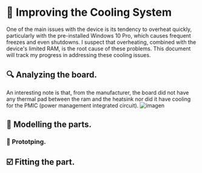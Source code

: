 # 📌 Improving the Cooling System
One of the main issues with the device is its tendency to overheat quickly, particularly with the pre-installed Windows 10 Pro, which causes frequent freezes and even shutdowns. I suspect that overheating, combined with the device's limited RAM, 
is the root cause of these problems. This document will track my progress in addressing these cooling issues.

## 🔍 Analyzing the board.
An interesting note is that, from the manufacturer, the board did not have any thermal pad between the ram and the heatsink nor did it have cooling for the PMIC (power management integrated circuit).
![imagen](https://github.com/user-attachments/assets/7b1488bf-ae32-40f8-808b-7bad03b293b5)


## 🧊 Modelling the parts.

  ### 🧪 Prototping.

## :ballot_box_with_check: Fitting the part.
